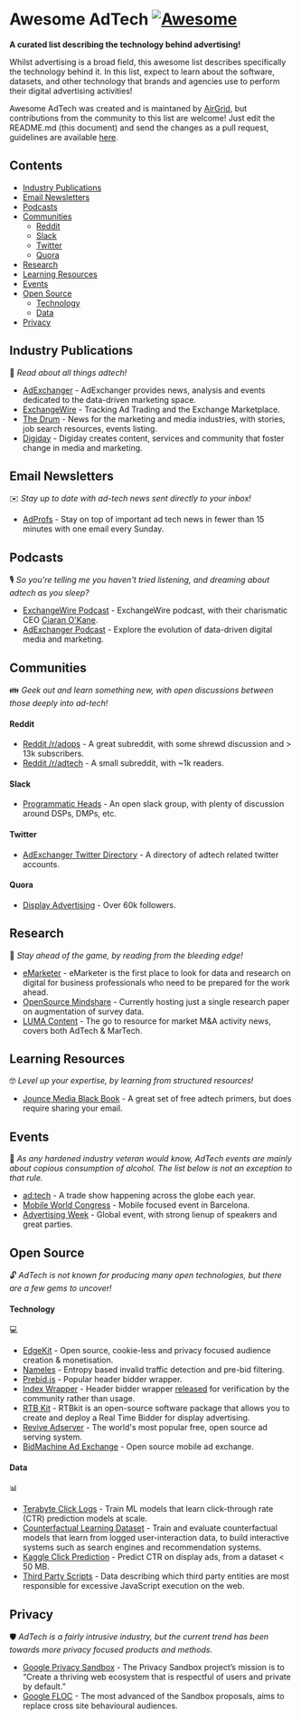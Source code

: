 # Awesome AdTech [![Awesome](https://awesome.re/badge-flat.svg)](https://awesome.re)


__A curated list describing the technology behind advertising!__

Whilst advertising is a broad field, this awesome list describes specifically the technology behind it. In this list, expect to learn about the software, datasets, and other technology that brands and agencies use to perform their digital advertising activities!

Awesome AdTech was created and is maintaned by [AirGrid](https://www.airgrid.io/?utm_source=github&utm_campaign=awesome-adtech-list), but contributions from the community to this list are welcome! Just edit the README.md (this document) and send the changes as a pull request, guidelines are available [here](contributing.md).

## Contents
- [Industry Publications](#industry-publications)
- [Email Newsletters](#email-newsletters)
- [Podcasts](#podcasts)
- [Communities](#communities)
  - [Reddit](#reddit)
  - [Slack](#slack)
  - [Twitter](#twitter)
  - [Quora](#quora)
- [Research](#research)
- [Learning Resources](#learning-resources)
- [Events](#events)
- [Open Source](#open-source)
  - [Technology](#technology)
  - [Data](#data)
- [Privacy](#privacy)

## Industry Publications

📖 *Read about all things adtech!* 

* [AdExchanger](https://adexchanger.com/) - AdExchanger provides news, analysis and events dedicated to the data-driven marketing space.
* [ExchangeWire](https://www.exchangewire.com/) - Tracking Ad Trading and the Exchange Marketplace.
* [The Drum](https://www.thedrum.com/) - News for the marketing and media industries, with stories, job search resources, events listing.
* [Digiday](https://digiday.com/) - Digiday creates content, services and community that foster change in media and marketing.

## Email Newsletters 

✉️ *Stay up to date with ad-tech news sent directly to your inbox!*

* [AdProfs](https://adprofs.co/this-week-in-ad-tech/) - Stay on top of important ad tech news in fewer than 15 minutes with one email every Sunday.

## Podcasts

🎙️ *So you're telling me you haven't tried listening, and dreaming about adtech as you sleep?* 

* [ExchangeWire Podcast](https://www.exchangewire.com/ew-podcast/) - ExchangeWire podcast, with their charismatic CEO [Ciaran O'Kane](linkedin.com/in/cpokane/).
* [AdExchanger Podcast](https://adexchanger.com/podcast/) - Explore the evolution of data-driven digital media and marketing.

## Communities 

👪 *Geek out and learn something new, with open discussions between those deeply into ad-tech!* 

#### Reddit

* [Reddit /r/adops](https://www.reddit.com/r/adops/) - A great subreddit, with some shrewd discussion and > 13k subscribers.
* [Reddit /r/adtech](https://www.reddit.com/r/adtech/) - A small subreddit, with ~1k readers.

#### Slack

* [Programmatic Heads](http://programmatic-heads.com/) - An open slack group, with plenty of discussion around DSPs, DMPs, etc.

#### Twitter

* [AdExchanger Twitter Directory](https://adexchanger.com/twitter-directory/) - A directory of adtech related twitter accounts.

#### Quora

* [Display Advertising](https://www.quora.com/topic/Display-Advertising) - Over 60k followers.

## Research 

🔬 *Stay ahead of the game, by reading from the bleeding edge!* 

* [eMarketer](https://www.emarketer.com/) - eMarketer is the first place to look for data and research on digital for business professionals who need to be prepared for the work ahead.
* [OpenSource Mindshare](https://github.com/OpenSourceMindshare/Research) - Currently hosting just a single research paper on augmentation of survey data.
* [LUMA Content](https://lumapartners.com/luma-content/) - The go to resource for market M&A activity news, covers both AdTech & MarTech.

## Learning Resources

🤓 *Level up your expertise, by learning from structured resources!* 

* [Jounce Media Black Book](https://jouncemedia.com/little-black-book) - A great set of free adtech primers, but does require sharing your email.

## Events

📅 *As any hardened industry veteran would know, AdTech events are mainly about copious consumption of alcohol. The list below is not an exception to that rule.* 

* [ad:tech](http://ad-tech.com/) - A trade show happening across the globe each year.
* [Mobile World Congress](https://www.mwcbarcelona.com/) - Mobile focused event in Barcelona.
* [Advertising Week](http://www.advertisingweek.com/) - Global event, with strong lienup of speakers and great parties.

## Open Source

🔓 *AdTech is not known for producing many open technologies, but there are a few gems to uncover!*

#### Technology 
💻

* [EdgeKit](https://edgekit.org/) - Open source, cookie-less and privacy focused audience creation & monetisation.
* [Nameles](https://github.com/Nameles-Org/Nameles) - Entropy based invalid traffic detection and pre-bid filtering.
* [Prebid.js](https://github.com/prebid/Prebid.js/) - Popular header bidder wrapper.
* [Index Wrapper](https://github.com/indexexchange/header-tag-wrapper) - Header bidder wrapper [released](https://www.indexexchange.com/debuting-the-ix-wrapper-ecosystem/) for verification by the community rather than usage.
* [RTB Kit](https://github.com/rtbkit/rtbkit) - RTBkit is an open-source software package that allows you to create and deploy a Real Time Bidder for display advertising.
* [Revive Adserver](https://github.com/revive-adserver/revive-adserver) - The world's most popular free, open source ad serving system.
* [BidMachine Ad Exchange](https://github.com/bidmachine/BidMachine-Ad-Exchange) - Open source mobile ad exchange.

#### Data 
📊

* [Terabyte Click Logs](http://labs.criteo.com/2013/12/download-terabyte-click-logs/) - Train ML models that learn click-through rate (CTR) prediction models at scale.
* [Counterfactual Learning Dataset](http://research.criteo.com/dataset-release-evaluation-counterfactual-algorithms/) - Train and evaluate counterfactual models that learn from logged user-interaction data, to build interactive systems such as search engines and recommendation systems.
* [Kaggle Click Prediction](http://labs.criteo.com/2014/02/kaggle-display-advertising-challenge-dataset/) - Predict CTR on display ads, from a dataset < 50 MB.
* [Third Party Scripts](https://github.com/patrickhulce/third-party-web) - Data describing which third party entities are most responsible for excessive JavaScript execution on the web.

## Privacy

🛡️ *AdTech is a fairly intrusive industry, but the current trend has been towards more privacy focused products and methods.*

* [Google Privacy Sandbox](https://www.chromium.org/Home/chromium-privacy/privacy-sandbox) - The Privacy Sandbox project’s mission is to “Create a thriving web ecosystem that is respectful of users and private by default.”
* [Google FLOC](https://github.com/WICG/floc) - The most advanced of the Sandbox proposals, aims to replace cross site behavioural audiences.
